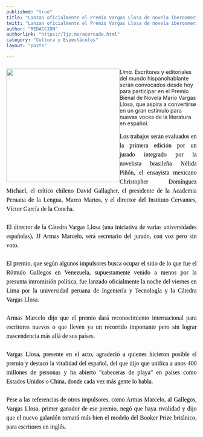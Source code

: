 ```yaml
---
published: "true"
title: "Lanzan oficialmente el Premio Vargas Llosa de novela iberoamericana"
twitt: "Lanzan oficialmente el Premio Vargas Llosa de novela iberoamericana"
author: "REDACCION"
authorlink: "https://ljz.mx/acercade.html"
category: "Cultura y Espectáculos"
layout: "posts"

---
```


<p style="line-height: 1.5em; margin: 0px 0px 1.5em; color: #000000; font-family: Times, 'Times New Roman', serif; font-size: 16px;" />

*<img src="http://ljz.mx/images/stories/fotos_abril2013/mario v.jpg" border="0" width="300" style="float: left;" />Lima.* Escritores y editoriales del mundo hispanohablante serán convocados desde hoy para participar en el Premio Bienal de Novela Mario Vargas Llosa, que aspira a convertirse en un gran estímulo para nuevas voces de la literatura en español. </p> <p style="line-height: 1.5em; margin: 0px 0px 1.5em; color: #000000; font-family: Times, 'Times New Roman', serif; font-size: 16px; text-align: justify;">
  Los trabajos serán evaluados en la primera edición por un jurado integrado por la novelista brasileña Nélida Piñón, el ensayista mexicano Christopher Domínguez Michael, el crítico chileno David Gallagher, el presidente de la Academia Peruana de la Lengua, Marco Martos, y el director del Instituto Cervantes, Víctor García de la Concha.
</p>

<p style="line-height: 1.5em; margin: 0px 0px 1.5em; color: #000000; font-family: Times, 'Times New Roman', serif; font-size: 16px; text-align: justify;">
  El director de la Cátedra Vargas Llosa (una iniciativa de varias universidades españolas), JJ Armas Marcelo, será secretario del jurado, con voz pero sin voto.
</p>

<p style="line-height: 1.5em; margin: 0px 0px 1.5em; color: #000000; font-family: Times, 'Times New Roman', serif; font-size: 16px; text-align: justify;">
  El premio, que según algunos impulsores busca ocupar el sitio de lo que fue el Rómulo Gallegos en Venezuela, supuestamente venido a menos por la presunta intromisión política, fue lanzado oficialmente la noche del viernes en Lima por la universidad peruana de Ingeniería y Tecnología y la Cátedra Vargas Llosa.
</p>

<p style="line-height: 1.5em; margin: 0px 0px 1.5em; color: #000000; font-family: Times, 'Times New Roman', serif; font-size: 16px; text-align: justify;">
  Armas Marcelo dijo que el premio dará reconocimiento internacional para escritores nuevos o que lleven ya un recorrido importante pero sin lograr trascendencia más allá de sus países.
</p>

<p style="line-height: 1.5em; margin: 0px 0px 1.5em; color: #000000; font-family: Times, 'Times New Roman', serif; font-size: 16px; text-align: justify;">
  Vargas Llosa, presente en el acto, agradeció a quienes hicieron posible el premio y destacó la vitalidad del español, del que dijo que unifica a unos 400 millones de personas y ha abierto "cabeceras de playa" en países como Estados Unidos o China, donde cada vez más gente lo habla.
</p>

<p style="line-height: 1.5em; margin: 0px 0px 1.5em; color: #000000; font-family: Times, 'Times New Roman', serif; font-size: 16px; text-align: justify;">
  Pese a las referencias de otros impulsores, como Armas Marcelo, al Gallegos, Vargas Llosa, primer ganador de ese premio, negó que haya rivalidad y dijo que el nuevo galardón tomará más bien el modelo del Booker Prize británico, para escritores en inglés.
</p>
